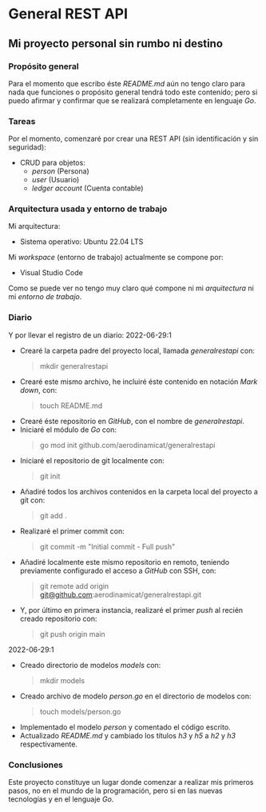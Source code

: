# General REST API

## Mi proyecto personal sin rumbo ni destino

### Propósito general
Para el momento que escribo éste *README.md* aún no tengo claro para nada que funciones
o propósito general tendrá todo este contenido; pero si puedo afirmar y confirmar que
se realizará completamente en lenguaje *Go*.


### Tareas
Por el momento, comenzaré por crear una REST API (sin identificación y sin seguridad):
- CRUD para objetos:
    - *person* (Persona)
    - *user* (Usuario)
    - *ledger account* (Cuenta contable)


### Arquitectura usada y entorno de trabajo
Mi arquitectura:
- Sistema operativo: Ubuntu 22.04 LTS

Mi *workspace* (entorno de trabajo) actualmente se compone por:
- Visual Studio Code

Como se puede ver no tengo muy claro qué compone ni mi *arquitectura* ni mi *entorno de
trabajo*.


### Diario
Y por llevar el registro de un diario:
2022-06-29:1
- Crearé la carpeta padre del proyecto local, llamada *generalrestapi* con:
    > mkdir generalrestapi
- Crearé este mismo archivo, he incluiré éste contenido en notación *Mark down*, con:
    > touch README.md
- Crearé éste repositorio en *GitHub*, con el nombre de *generalrestapi*.
- Iniciaré el módulo de *Go* con:
    > go mod init github.com/aerodinamicat/generalrestapi
- Iniciaré el repositorio de git localmente con:
    > git init
- Añadiré todos los archivos contenidos en la carpeta local del proyecto a git con:
    > git add .
- Realizaré el primer commit con:
    > git commit -m "Initial commit - Full push"
- Añadiré localmente este mismo repositorio en remoto, teniendo previamente configurado
el acceso a *GitHub* con SSH, con:
    > git remote add origin git@github.com:aerodinamicat/generalrestapi.git
- Y, por último en primera instancia, realizaré el primer *push* al recién creado
repositorio con:
    > git push origin main

2022-06-29:1
- Creado directorio de modelos *models* con:
    > mkdir models
- Creado archivo de modelo *person.go* en el directorio de modelos con:
    > touch models/person.go
- Implementado el modelo *person* y comentado el código escrito.
- Actualizado *README.md* y cambiado los títulos *h3* y *h5* a *h2* y *h3* respectivamente.

### Conclusiones
Este proyecto constituye un lugar donde comenzar a realizar mis primeros pasos, no en
el mundo de la programación, pero si en las nuevas tecnologías y en el lenguaje *Go*.